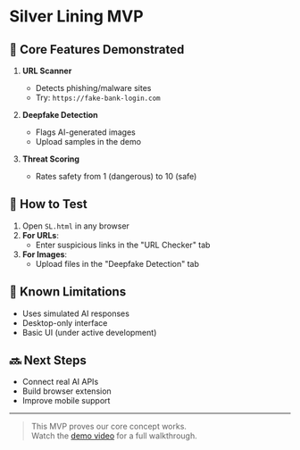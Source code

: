 # Silver Lining MVP

## 🎯 Core Features Demonstrated
1. **URL Scanner**  
   - Detects phishing/malware sites  
   - Try: `https://fake-bank-login.com`

2. **Deepfake Detection**  
   - Flags AI-generated images  
   - Upload samples in the demo

3. **Threat Scoring**  
   - Rates safety from 1 (dangerous) to 10 (safe)

## 🚀 How to Test
1. Open `SL.html` in any browser
2. **For URLs**:  
   - Enter suspicious links in the "URL Checker" tab
3. **For Images**:  
   - Upload files in the "Deepfake Detection" tab

## 📌 Known Limitations
- Uses simulated AI responses  
- Desktop-only interface  
- Basic UI (under active development)

## 🔜 Next Steps
- Connect real AI APIs  
- Build browser extension  
- Improve mobile support

---

> This MVP proves our core concept works.  
> Watch the [demo video](https://drive.google.com/file/d/1FOLh3OPfuckIW0o2swGFXAWhN9ICngMA/view) for a full walkthrough.
